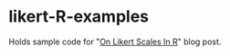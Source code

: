 # likert-R-examples
Holds sample code for "[On Likert Scales In R](https://jakec007.github.io/2021-06-23-R-likert/)" blog post. 
